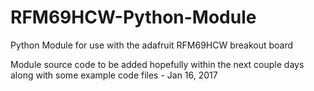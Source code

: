 # RFM69HCW-Python-Module
Python Module for use with the adafruit RFM69HCW breakout board

Module source code to be added hopefully within the next couple days along with some example code files - Jan 16, 2017
